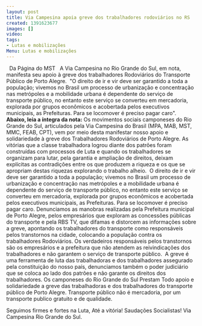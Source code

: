 ```yaml
---
layout: post
title: Via Campesina apoia greve dos trabalhadores rodoviários no RS
created: 1391623677
images: []
video: 
tags:
- Lutas e mobilizações
Menu: Lutas e mobilizações
---
```



 
Da Página do MST
 
A Via Campesina no Rio Grande do Sul, em nota, manifesta seu apoio à greve dos trabalhadores Rodoviários do Transporte Público de Porto Alegre. 
"O direito de ir e vir deve ser garantido a toda a população; vivemos no Brasil um processo de urbanização e concentração nas metrópoles e a mobilidade urbana é dependente do serviço de transporte público, no entanto este serviço se converteu em mercadoria, explorada por grupos econômicos e acobertada pelos executivos municipais, as Prefeituras. Para se locomover é preciso pagar caro".
**Abaixo, leia a íntegra da nota:**
Os movimentos sociais camponeses do Rio Grande do Sul, articulados pela Via Campesina do Brasil (MPA, MAB, MST, MMC, FEAB, CPT), vem por meio desta manifestar nosso apoio e solidariedade à greve dos Trabalhadores Rodoviários de Porto Alegre.
As vitórias que a classe trabalhadora logrou diante dos patrões foram construídas com processos de Luta e quando os trabalhadores se organizam para lutar, pela garantia e ampliação de direitos, deixam explícitas as contradições entre os que produzem a riqueza e os que se apropriam destas riquezas explorando o trabalho alheio. 
O direito de ir e vir deve ser garantido a toda a população; vivemos no Brasil um processo de urbanização e concentração nas metrópoles e a mobilidade urbana é dependente do serviço de transporte público, no entanto este serviço se converteu em mercadoria, explorada por grupos econômicos e acobertada pelos executivos municipais, as Prefeituras. Para se locomover é preciso pagar caro.
Denunciamos as manobras realizadas pela Prefeitura municipal de Porto Alegre, pelos empresários que exploram as concessões públicas do transporte e pela RBS TV, que difamas e distorcem as informações sobre a greve, apontando os trabalhadores do transporte como responsáveis pelos transtornos na cidade, colocando a população contra os trabalhadores Rodoviários.
Os verdadeiros responsáveis pelos transtornos são os empresários e a prefeitura que não atendem as reivindicações dos trabalhadores e não garantem o serviço de transporte público. 
A greve é uma ferramenta de luta das trabalhadoras e dos trabalhadores assegurado pela constituição do nosso país, denunciamos também o poder judiciário que se coloca ao lado dos patrões e não garante os direitos dos trabalhadores.
Os camponeses do Rio Grande do Sul Prestam Todo apoio e solidariedade a greve das trabalhadoras e dos trabalhadores do transporte público de Porto Alegre.
Transporte público não é mercadoria, por um transporte publico gratuito e de qualidade.

Seguimos firmes e fortes na Luta,
Até a vitória!
Saudações Socialistas!
Via Campesina Rio Grande do Sul.
